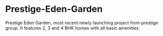 # Prestige-Eden-Garden
Prestige Eden Garden, most recent newly launching project from prestige group. It features 2, 3 and 4 BHK homes with all basic amenities.
